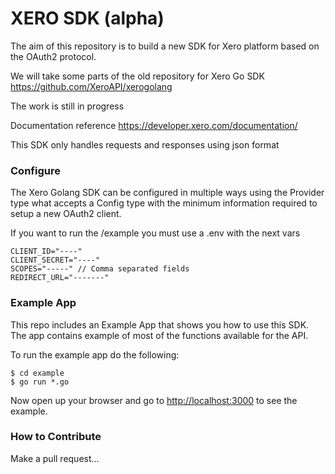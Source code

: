 # XERO SDK (alpha)

The aim of this repository is to build a new SDK for Xero platform based on the OAuth2 protocol.

We will take some parts of the old repository for Xero Go SDK https://github.com/XeroAPI/xerogolang

The work is still in progress

Documentation reference https://developer.xero.com/documentation/

This SDK only handles requests and responses using json format


### Configure

The Xero Golang SDK can be configured in multiple ways using the Provider type what accepts a Config type with the minimum
information required to setup a new OAuth2 client.

If you want to run the /example you must use a .env with the next vars

```
CLIENT_ID="----"
CLIENT_SECRET="----"
SCOPES="-----" // Comma separated fields
REDIRECT_URL="-------"
```

### Example App

This repo includes an Example App that shows you how to use this SDK. The app contains example of most of the functions
available for the API.

To run the example app do the following:
```text
$ cd example
$ go run *.go
```

Now open up your browser and go to [http://localhost:3000](http://localhost:3000) to see the example.

### How to Contribute

Make a pull request...
